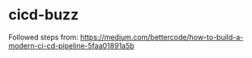 # cicd-buzz

Followed steps from: https://medium.com/bettercode/how-to-build-a-modern-ci-cd-pipeline-5faa01891a5b
